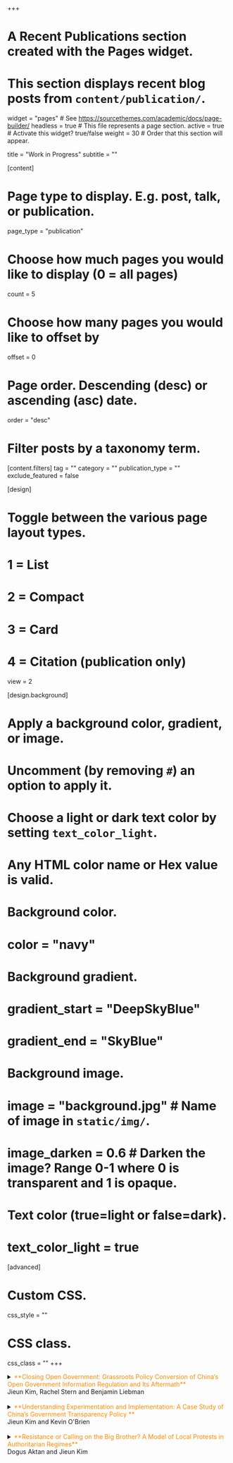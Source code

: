 +++
# A Recent Publications section created with the Pages widget.
# This section displays recent blog posts from `content/publication/`.

widget = "pages"  # See https://sourcethemes.com/academic/docs/page-builder/
headless = true  # This file represents a page section.
active = true  # Activate this widget? true/false
weight = 30  # Order that this section will appear.

title = "Work in Progress"
subtitle = ""

[content]
  # Page type to display. E.g. post, talk, or publication.
  page_type = "publication"
  
  # Choose how much pages you would like to display (0 = all pages)
  count = 5
  
  # Choose how many pages you would like to offset by
  offset = 0

  # Page order. Descending (desc) or ascending (asc) date.
  order = "desc"

  # Filter posts by a taxonomy term.
  [content.filters]
    tag = ""
    category = ""
    publication_type = ""
    exclude_featured = false
  
[design]
  # Toggle between the various page layout types.
  #   1 = List
  #   2 = Compact
  #   3 = Card
  #   4 = Citation (publication only)
  view = 2
  
[design.background]
  # Apply a background color, gradient, or image.
  #   Uncomment (by removing `#`) an option to apply it.
  #   Choose a light or dark text color by setting `text_color_light`.
  #   Any HTML color name or Hex value is valid.
    
  # Background color.
  # color = "navy"
  
  # Background gradient.
  # gradient_start = "DeepSkyBlue"
  # gradient_end = "SkyBlue"
  
  # Background image.
  # image = "background.jpg"  # Name of image in `static/img/`.
  # image_darken = 0.6  # Darken the image? Range 0-1 where 0 is transparent and 1 is opaque.

  # Text color (true=light or false=dark).
  # text_color_light = true  
  
[advanced]
 # Custom CSS. 
 css_style = ""
 
 # CSS class.
 css_class = ""
+++


<details>
<summary> <span style="color:DarkOrange"> **Closing Open Government: Grassroots Policy Conversion of China’s Open Government Information Regulation and Its Aftermath** </span> <br/>
Jieun Kim, Rachel Stern and Benjamin Liebman <br/>
</summary>

How and when do opportunities for political participation through courts change under authoritarianism? Although China is better known for tight political control than for political expression, the 2008 Open Government Information (OGI) regulation ushered in a surge of political-legal activism. We draw on an original dataset of 57,095 OGI lawsuits, supplemented by interview data and government documents, to show how a feedback loop between judges and court users shaped possibilities for political activism and complaint between 2008 and 2019. In contrast to the conventional explanation that authoritarian leaders crack down on legal action when they feel politically threatened, we find that courts minted, defined and popularized new legal labels to cut off access to justice for the minority of super-active litigants whose lawsuits had come to dominate the OGI docket. This study underscores the power of procedural rules and frontline judges in shaping possibilities for political participation under authoritarianism.

</details>

<br/>

<details>
<summary> <span style="color:DarkOrange"> **Understanding Experimentation and Implementation: A Case Study of China’s Government Transparency Policy
** </span> <br/>
Jieun Kim and Kevin O'Brien <br/>
</summary>

Using the case of China's Open Government Information (OGI) policy, we reconcile two competing images of Chinese local governance: the positive image of decentralized policy experimentation that has contributed to adaptability and the resilience of the regime, and the negative image of policy misimplementation, including "uneven implementation” across regions and “selective implementation” of some measures but not others. In doing so, we recount the history of the OGI policy, tracing two decades of experimentation from Premier Zhao Ziyang’s first mention of government transparency in 1988 to the passage of national legislation in 2008 and over a decade of nationwide implementation since then. While its history, at least at first glance, conforms to the familiar storyline of nimble experimentation and problematic implementation, we demonstrate that the pattern of central-local interactions in the realm of OGI is most clearly related to the nature of OGI as a top-down initiative designed to monitor local officials and has little to do with reliably “successful” or “unsuccessful” phases in the Chinese policy process. 

</details>
<br/>

<details>
<summary> <span style="color:DarkOrange"> **Resistance or Calling on the Big Brother? A Model of Local Protests in Authoritarian Regimes** </span> <br/>
Dogus Aktan and Jieun Kim <br/>
</summary>

Recent scholarship suggests that protests in authoritarian regimes do not necessarily reflect regime weaknesses, because they provide central leaders with information about misconduct by local officials. However, such alliances between protesters and central leaders do not always appear. To explain when and how protesters successfully sound “fire alarms” that are heeded by the Center, we develop a formal model and argue that protesters do so only when their interests are sufficiently aligned with the leaders' interests. We illustrate the model with the case of China, revisiting the “rightful resistance” thesis in the literature. Implications of this model are broadly applicable to any situation that involves the principal-agent relationship and a third party. 

* Presented at the 2020 SPSA Annual Meeting
</details>

